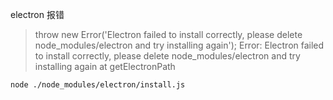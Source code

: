 electron 报错

> throw new Error('Electron failed to install correctly, please delete node_modules/electron and try installing again');
> Error: Electron failed to install correctly, please delete node_modules/electron and try installing again
> at getElectronPath

```bash
node ./node_modules/electron/install.js
```
